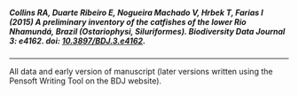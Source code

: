 ##### Collins RA, Duarte Ribeiro E, Nogueira Machado V, Hrbek T, Farias I (2015) A preliminary inventory of the catfishes of the lower Rio Nhamund&aacute;, Brazil (Ostariophysi, Siluriformes). *Biodiversity Data Journal* 3: e4162. doi: [10.3897/BDJ.3.e4162](http://dx.doi.org/10.3897/BDJ.3.e4162).

---
All data and early version of manuscript (later versions written using the Pensoft Writing Tool on the BDJ website).